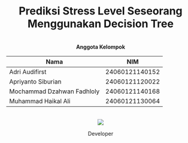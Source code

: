 <div align="center">
  <h1>Prediksi Stress Level Seseorang Menggunakan Decision Tree</h1>
</div>

<br/>

<div align="center">
<strong>Anggota Kelompok</strong>

| Nama                       | NIM            |
| -------------------------- | -------------- |
| Adri Audifirst             | 24060121140152 |
| Apriyanto Siburian         | 24060121120022 |
| Mochammad Dzahwan Fadhloly | 24060121140168 |
| Muhammad Haikal Ali        | 24060121130064 |

</div>

<br/>

<div align="center">
  <a href="https://github.com/hanyaseorangpelajar/prediksi-kesehatan/graphs/contributors">
    <img src="https://contrib.rocks/image?repo=hanyaseorangpelajar/prediksi-kesehatan" />
  </a>
  <p>Developer</p>
</div>
